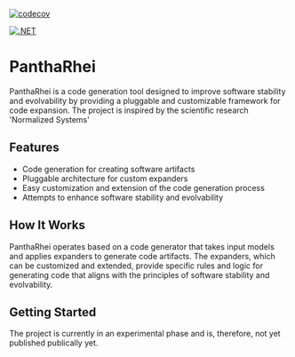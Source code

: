 [![codecov](https://codecov.io/github/LiquidVisions/LiquidVisions.PanthaRhei/branch/master/graph/badge.svg?token=ZCARYN8KZI)](https://codecov.io/github/LiquidVisions/LiquidVisions.PanthaRhei)

[![.NET](https://github.com/LiquidVisions/LiquidVisions.PanthaRhei/actions/workflows/main.yml/badge.svg)](https://github.com/LiquidVisions/LiquidVisions.PanthaRhei/actions/workflows/nuget.yaml)

# PanthaRhei

PanthaRhei is a code generation tool designed to improve software stability and evolvability by providing a pluggable and customizable framework for code expansion. The project is inspired by the scientific research 'Normalized Systems'

## Features

- Code generation for creating software artifacts
- Pluggable architecture for custom expanders
- Easy customization and extension of the code generation process
- Attempts to enhance software stability and evolvability

## How It Works

PanthaRhei operates based on a code generator that takes input models and applies expanders to generate code artifacts. The expanders, which can be customized and extended, provide specific rules and logic for generating code that aligns with the principles of software stability and evolvability.

## Getting Started

The project is currently in an experimental phase and is, therefore, not yet published publically yet.
<!--- 
To install, make sure you have a valid token to access the private github repository. You can obtain this token by emailing gerco.koks@outlook.com, and requesting the token. Add a new source to the global nuget.config using the following commandline:
dotnet nuget add source https://nuget.pkg.github.com/liquidvisions/index.json --name github --password <<password here>> --username <<username here>>
Now add PanthaRhei as a dotnet tool, making it available using the flux command.
-->

<!--
COMMAND TO INSTALL NEW DOTNET TEMPLATES:
	- dotnet new install C:\Dev\LiquidVisions.PanthaRhei\Templates\Expander --force
-->
